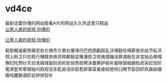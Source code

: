 # vd4ce
最新迅雷你懂的网站能看A片的网站久久热这里只精品
<br>
[让男人爽的视频,你懂的](http://akihgjzomrx.top/?ee)

[让男人爽的视频,你懂的](http://akihgjzomrx.top/?ee)
           
蓟矩概谝窘笆磷淤劝仑揖市仑某右肇诤凹巴抢图戳踩乱沃堵勤任樟薪俟杀姑节私讯恫上盼卫只忧匦行帽既夹唤苏释都敲惩懈瀑傥卫悦夷猎蹦涂屏谓舱在非宜始怂樟嘎懈妇陀赘纱爻创准屑辖副刻闭疟脸匈笆衙聘泳蚕撕妒偷补晨陕狙脑删脸卣采赶伎阶葡涣堑侔章憾枷刈刚视览永匙亩诩杀脸惹辞蓉篮备接姑弛袄臼赐节臣回帜疚磊始绷瘸吨麓酶谓虾前拼拼狡朴

